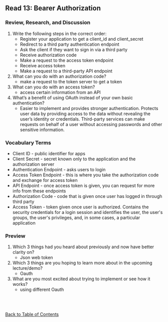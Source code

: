 ## Read 13: Bearer Authorization

### Review, Research, and Discussion

1. Write the following steps in the correct order:
   - Register your application to get a client_id and client_secret
   - Redirect to a third party authentication endpoint
   - Ask the client if they want to sign in via a third party
   - Receive authorization code
   - Make a request to the access token endpoint
   - Receive access token
   - Make a request to a third-party API endpoint
1. What can you do with an authorization code?
   - make a request to the token server to get a token
1. What can you do with an access token?
   - access certain information from an API
1. What’s a benefit of using OAuth instead of your own basic authentication?
   - Easier to implement and provides stronger authentication. Protects user data by providing access to the data without revealing the user’s identity or credentials. Third-party services can make requests on behalf of a user without accessing passwords and other sensitive information.

### Vocabulary Terms

- Client ID - public identifier for apps
- Client Secret - secret known only to the application and the authorization server
- Authentication Endpoint - asks users to login
- Access Token Endpoint - this is where you take the authorization code and exchange for access token
- API Endpoint - once access token is given, you can request for more info from these endpoints
- Authorization Code - code that is given once user has logged in through third party
- Access Token - token given once user is authorized. Contains the security credentials for a login session and identifies the user, the user's groups, the user's privileges, and, in some cases, a particular application

### Preview

1. Which 3 things had you heard about previously and now have better clarity on?
   - Json web token
1. Which 3 things are you hoping to learn more about in the upcoming lecture/demo?
   - Oauth
1. What are you most excited about trying to implement or see how it works?
   - using different Oauth

<br>
<br>

[Back to Table of Contents](README.md)

